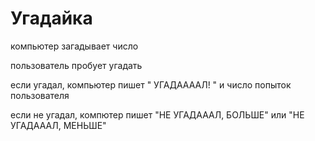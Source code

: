 # Угадайка #
компьютер загадывает число

пользователь пробует угадать

если угадал, компьютер пишет " УГАДААААЛ! " и число попыток пользователя

если не угадал, компютер пишет "НЕ УГАДАААЛ, БОЛЬШЕ" или "НЕ УГАДАААЛ, МЕНЬШЕ"
